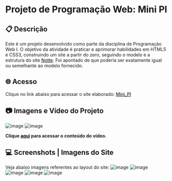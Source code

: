 # Projeto de Programação Web: Mini PI

## 📋 Descrição
Este é um projeto desenvolvido como parte da disciplina de Programação Web I. O objetivo da atividade é praticar e aprimorar habilidades em HTML5 e CSS3, construindo um site a partir do zero, seguindo o modelo e a estrutura do site <a href="http://www.notte.com.br/" style="color: black;">Notte</a>. Foi apontado de que poderia ser exatamente igual ou semelhante ao modelo fornecido.

## 🌐 Acesso 
Clique no link abaixo para acessar o site elaborado: 
<a href="https://anamota13.github.io/Projeto_Mini_PI/" style="color: black;">Mini_PI</a>

## 📷 Imagens e Vídeo do Projeto
![image](https://github.com/anamota13/Projeto_Mini_PI/assets/110187484/2559fa72-7b26-4b39-99d0-ae0f1f917b6b)
![image](https://github.com/anamota13/Projeto_Mini_PI/assets/110187484/b0c732c0-09f5-4941-bf45-d5667f9faa14)


<b>Clique <a href="http://127.0.0.1:5500/Projeto_Mini_PI/video.mp4" style="color: black;">aqui</a> para acessar o conteúdo do vídeo.</b>





## 💻 Screenshots | Imagens do Site
Veja abaixo imagens referentes ao layout do site:
![image](https://github.com/anamota13/Projeto_Mini_PI/assets/110187484/68686edf-dd12-458b-a334-e901761390b0)
![image](https://github.com/anamota13/Projeto_Mini_PI/assets/110187484/890f8e30-78dc-4203-957b-2a5012bb37e6)
![image](https://github.com/anamota13/Projeto_Mini_PI/assets/110187484/039b930a-a31d-4109-b944-87556315c0c2)
![image](https://github.com/anamota13/Projeto_Mini_PI/assets/110187484/079dbebe-4a70-4616-a34e-ded5db171153)
![image](https://github.com/anamota13/Projeto_Mini_PI/assets/110187484/f9544ff3-35aa-42fd-b867-6a70756125cf)














